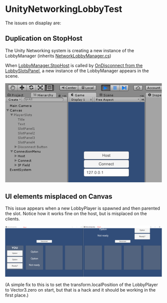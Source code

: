 # UnityNetworkingLobbyTest
The issues on disaplay are:
## Duplication on StopHost
 The Unity Networking system is creating a new instance of the LobbyManager (inherits [NetworkLobbyManager.cs](https://bitbucket.org/Unity-Technologies/networking/src/3610ab4e4c0f2a3d74bb3d005641e11201c7e6f3/Runtime/NetworkLobbyManager.cs?at=5.3&fileviewer=file-view-default#NetworkLobbyManager.cs-484))

When [LobbyManager.StopHost](./Assets/LobbyManager.cs) is called by [OnDisconnect from the LobbySlotsPanel](./Assets/LobbySlotsPanel.cs#L50), a new instance of the LobbyManager appears in the scene.

![Duplication issue](./pictures/lobby-duplicate.gif)

## UI elements misplaced on Canvas
This issue appears when a new LobbyPlayer is spawned and then parented the slot. Notice how it works fine on the host, but is misplaced on the clients.

![Canvas issue](./pictures/canvas-misplaced.png)

(A simple fix to this is to set the transform.localPosition of the LobbyPlayer to Vector3.zero on start, but that is a hack and it should be working in the first place.)
